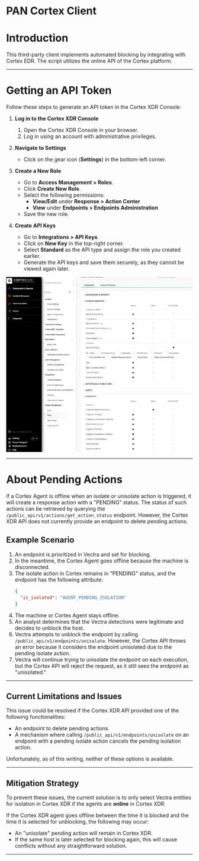 # PAN Cortex Client
# Introduction

This third-party client implements automated blocking by integrating with Cortex EDR. The script utilizes the online API of the Cortex platform.

---

# Getting an API Token

Follow these steps to generate an API token in the Cortex XDR Console:

1. **Log in to the Cortex XDR Console**  
   1. Open the Cortex XDR Console in your browser.  
   2. Log in using an account with administrative privileges.

2. **Navigate to Settings**  
   - Click on the gear icon (**Settings**) in the bottom-left corner.

3. **Create a New Role**  
   - Go to **Access Management > Roles**.  
   - Click **Create New Role**.  
   - Select the following permissions:  
     - **View/Edit** under **Response > Action Center**  
     - **View** under **Endpoints > Endpoints Administration**  
   - Save the new role.  

4. **Create API Keys**  
   - Go to **Integrations > API Keys**.  
   - Click on **New Key** in the top-right corner.  
   - Select **Standard** as the API type and assign the role you created earlier.  
   - Generate the API keys and save them securely, as they cannot be viewed again later.  

![Creating a new role in Cortex XDR](./create_role.png)

---

# About Pending Actions

If a Cortex Agent is offline when an isolate or unisolate action is triggered, it will create a response action with a "PENDING" status. The status of such actions can be retrieved by querying the `/public_api/v1/actions/get_action_status` endpoint. However, the Cortex XDR API does not currently provide an endpoint to delete pending actions.

## Example Scenario

1. An endpoint is prioritized in Vectra and set for blocking.  
2. In the meantime, the Cortex Agent goes offline because the machine is disconnected.  
3. The isolate action in Cortex remains in "PENDING" status, and the endpoint has the following attribute:  
   ```json
   {
     "is_isolated": "AGENT_PENDING_ISOLATION"
   }
   ```
4. The machine or Cortex Agent stays offline.  
5. An analyst determines that the Vectra detections were legitimate and decides to unblock the host.  
6. Vectra attempts to unblock the endpoint by calling `/public_api/v1/endpoints/unisolate`. However, the Cortex API throws an error because it considers the endpoint unisolated due to the pending isolate action.  
7. Vectra will continue trying to unisolate the endpoint on each execution, but the Cortex API will reject the request, as it still sees the endpoint as "unisolated."

---

## Current Limitations and Issues

This issue could be resolved if the Cortex XDR API provided one of the following functionalities:
- An endpoint to delete pending actions.  
- A mechanism where calling `/public_api/v1/endpoints/unisolate` on an endpoint with a pending isolate action cancels the pending isolation action.  

Unfortunately, as of this writing, neither of these options is available. 

---

## Mitigation Strategy

To prevent these issues, the current solution is to only select Vectra entities for isolation in Cortex XDR if the agents are **online** in Cortex XDR.

If the Cortex XDR agent goes offline between the time it is blocked and the time it is selected for unblocking, the following may occur:  
- An "unisolate" pending action will remain in Cortex XDR.  
- If the same host is later selected for blocking again, this will cause conflicts without any straightforward solution.  

---

